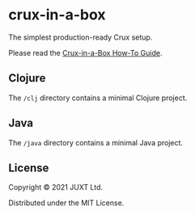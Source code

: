 # crux-in-a-box

The simplest production-ready Crux setup.

Please read the [Crux-in-a-Box How-To Guide](https://opencrux.com/howto/in-a-box.html).

## Clojure

The `/clj` directory contains a minimal Clojure project.

## Java

The `/java` directory contains a minimal Java project.

## License

Copyright © 2021 JUXT Ltd.

Distributed under the MIT License.
